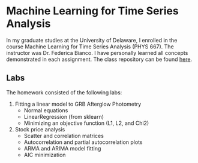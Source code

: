 # Machine Learning for Time Series Analysis
In my graduate studies at the University of Delaware, I enrolled in the course Machine Learning for Time Series Analysis
(PHYS 667). The instructor was Dr. Federica Bianco. I have personally
learned all concepts demonstrated in each assignment. The class repository can be found [here](https://github.com/fedhere/MLTSA_FBianco).

## Labs
The homework consisted of the following labs:
1. Fitting a linear model to GRB Afterglow Photometry
    * Normal equations
    * LinearRegression (from sklearn)
    * Minimizing an objective function (L1, L2, and Chi2)
2. Stock price analysis
    * Scatter and correlation matrices
    * Autocorrelation and partial autocorrelation plots
    * ARMA and ARIMA model fitting
    * AIC minimization
